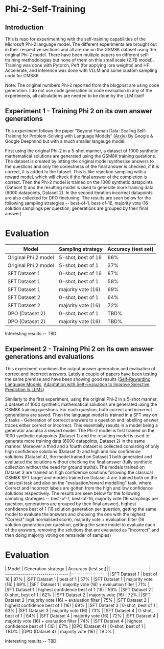 # Phi-2-Self-Training

## Introduction 

This is repo for experimenting with the self-training capabilities of the Microsoft Phi-2 language model. The different experiments are brought out in their respective sections and all are ran on the GSM8K dataset using the original Phi-2 model. There have been multiple papers on different self-training methodologies but none of them on this small scale (2.7B model). Training was done with Pytorch, Peft (for applying lora weights) and HF Accelerate,  and inference was done with VLLM and some custom sampling code for GMS8K

Note: The original numbers Phi-2 reported from the blogpost are using code generation. I do not use code generation or code evaluation in any of the experiments, all calculations are needed to be done by the LLM itself


## Experiment 1 - Training Phi 2 on its own answer generations

This experiment follows the paper "Beyond Human Data: Scaling Self-Training for
Problem-Solving with Language Models" ([Arxiv](https://arxiv.org/pdf/2312.06585.pdf)) By Google & Google Deepmind but with a much smaller langauge model.

First using the original Phi-2 in a 5-shot manner, a dataset of 1000 synthetic mathematical solutions are generated using the GSM8K training questions. The dataset is created by letting the original model synthesise answers to the questions and only the correctness of the final answer is checked, if it is correct, it is added to the fataset. This is like rejection sampling with a reward model, which will check if the final answer of the completion is correct. Then the Phi-2 model is trained on the 1000 synthetic datapoints (Dataset 1) and the resulting model is used to generate more training data (6000 datapoints, Dataset 2). In the second iteration incorrect datapoints are also collected for DPO finetuning. The results are seen below for the following sampling strategies -- best-of-1, best-of-16, majority vote (16 solution samplings per question, generations are grouped by their final answer) 



# Evaluation
| Model              |  Sampling strategy  | Accuracy (test set)|
| ------------------ | ------------------  |--------------------|
|Original Phi 2 model| 5-shot, best of 16  | 66%                |
|Original Phi 2 model| 5-shot, best of 1   | 37%                |
|SFT Dataset 1       | 0-shot, best of 16  | 87%                |
|SFT Dataset 1       | 0-shot, best of 1   | 58%                |
|SFT Dataset 1       | majority vote (16)  | 69%                |
|SFT Dataset 2       | 0-shot, best of 1   | 64%                |
|SFT Dataset 2       | majority vote (16)  | 72%                |
|DPO (Dataset 2)     | 0-shot, best of 1   | TBD%                 |
|DPO (Dataset 2)     | majority vote (16)  | TBD%                 |


Interesting results:-- TBD

## Experiment 2 - Training Phi 2 on its own answer generations and evaluations 

This experiment combines the output answer generation and evaluation of correct and incorrect answers. Lately a couple of papers have been testing the same premise and have been showing good results ([Self-Rewarding Language Models](https://arxiv.org/pdf/2401.10020.pdf), [Adaptation with Self-Evaluation to Improve Selective Prediction in LLMs](https://aclanthology.org/2023.findings-emnlp.345.pdf)) 

Similarly to the first experiment, using the original Phi-2 in a 5-shot manner, a dataset of 1000 synthetic mathematical solutions are generated using the GSM8K training questions. For each question, both correct and incorrect generations are saved. Then the language model is trained in a SFT way on 2 tasks - Generation of correcct answers to a question and labelling answer traces either correct or incorrect. This essentially results in a model being a generator and also a reward model. The Phi-2 model is first trained on the 1000 synthetic datapoints (Dataset 1) and the resulting model is used to generate more training data (6000 datapoints, Dataset 2) in the same manner. Moreover a third and a fourth dataset is collected consisting of only high confidence solutions (Dataset 3) and high and low confidence solutions (Dataset 4), the model trained on Dataset 1 both generated and evaluated the solutions without checking the final answer (fully synthetic collection without the need for ground truths). The models trained on Dataset 3 are trained on high confidence solutions following the classical GSM8K SFT target and models trained on Dataset 4 are trained both on the classical task and also on the "evaluation/reward modelling" task, where Correct and Incorrect labels are gotten from the high and low confidence solutions respectively. The results are seen below for the following sampling strategies -- best-of-1, best-of-16, majority vote (16 samplings per question, generations are grouped by their final answer), highest confidence best of 1 (16 solution generation per question, getting the same model to evaluate the answers and choosing the one with the highest "Correct" logit normalised score), majority vote + evaluation filter (16 solution generation per question, getting the same model to evaluate each of the answers, removing the solutions that are evalauted as "Incorrect" and then doing majority voting on remainder of samples)



# Evaluation
| Model              |          Generation strategy         | Accuracy (test set)|
| ------------------ | ------------------------------------ |-----------------  -|
|SFT Dataset 1     | best of 16                             | 87%                |
|SFT Dataset 1     | best of 1                              | 57%                |
|SFT Dataset 1     | majority vote (16)                     | 69%                |
|SFT Dataset 1     | majority vote (16) + evaluation filter | 71%                |
|SFT Dataset 1     | highest confidence best of 1 (16)      | 59%                |
|SFT Dataset 2     | 0-shot, best of 1                      | 62%                |
|SFT Dataset 2     | majority vote (16)                     | 72%                |
|SFT Dataset 2     | majority vote (16) + evaluation filter | 75%                |
|SFT Dataset 2     | highest confidence best of 1 (16)      | 69%                |
|SFT Dataset 3     | 0-shot, best of 1                      | 63%                |
|SFT Dataset 3     | majority vote (16)                     | 73%                |
|SFT Dataset 4     | 0-shot, best of 1                      | 64%                |
|SFT Dataset 4     | majority vote (16)                     | 72%                |
|SFT Dataset 4     | majority vote (16) + evaluation filter | 74%                |
|SFT Dataset 4     | highest confidence best of 1 (16)      | 67%                |
|DPO (Dataset 4)                 | 0-shot, best of 1        | TBD%                 |
|DPO (Dataset 4)                 | majority vote (16)       | TBD%                 |


Interesting results:-- TBD